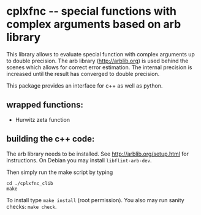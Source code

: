 cplxfnc -- special functions with complex arguments based on arb library
========================================================================


This library allows to evaluate special function with complex arguments up to double precision.
The arb library (http://arblib.org) is used behind the scenes which allows for correct error estimation. The internal precision
is increased until the result has converged to double precision.

This package provides an interface for c++ as well as python.

## wrapped functions:

* Hurwitz zeta function
  
## building the c++ code:  

The arb library needs to be installed. See http://arblib.org/setup.html for instructions. 
On Debian you may install `libflint-arb-dev`.
    
Then simply run the make script by typing
       
    cd ./cplxfnc_clib
    make
    
To install type `make install` (root permission). You also may run sanity checks: `make check`.